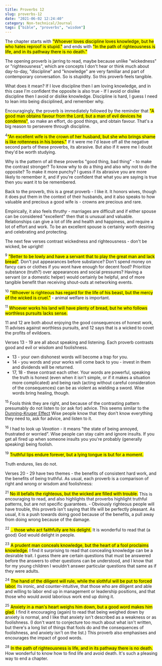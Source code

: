 ```yaml
---
title: Proverbs 12
slug: proverbs-12
date: "2021-06-02 12:24:40"
category: Non-technical/Journal
tags: ["bible", "proverbs", "wisdom"]
---
```


The chapter starts with <mark>"Whoever loves discipline loves knowledge, but he
who hates reproof is stupid."</mark> and ends with <mark>"In the path of
righteousness is life, and in its pathway there is no death."</mark>

The opening proverb is jarring to read, maybe because unlike "wickedness" or "righteousness",
which are concepts I don't hear or think much about day-to-day, "discipline" and
"knowledge" are very familiar and part of contemporary conversation. So is
stupidity. So this proverb feels tangible.

What does it mean? If I love discipline then I am loving knowledge, and in this
case I'm confident the opposite is also true - If I avoid or dislike discipline
then I avoid or dislike knowledge. Discipline is hard, I guess I need to lean
into being disciplined, and remember why.

Encouragingly, the proverb is immediately followed by the reminder that <mark>"A good
man obtains favour from the Lord, but a man of evil devices he condemns"</mark>, so
make an effort, do good things, and obtain favour. That's a big reason to
persevere through discipline.

$^4$<mark>"An excellent wife is the crown of her husband, but she who brings
shame is like rottenness in his bones."</mark> If it were me I'd leave off all
the negative second parts of these proverbs, its abrasive. But also if it were
me I doubt they'd be worth studying.

Why is the pattern of all these proverbs "good thing, bad thing" - to make the
contrast stronger? To know why to do a thing and also why not to do the
opposite? To make it more punchy? I guess if its abrasive you are more likely to
remember it, and if you're confident that what you are saying is true then you
want it to be remembered.

Back to the proverb, this is a great proverb - I like it. It honors wives,
though it does put them in the context of their husbands, and it also speaks to
how valuable and precious a good wife is - crowns are precious and rare.

Empirically, it also feels _thruthy_ - marriages are difficult and if either
spouse can be considered "excellent" then that is unusual and valuable.
Relationships can give a lot of life and health and happiness, and require a lot
of effort and work. To be an excellent spouse is certainly worth desiring and
celebrating and protecting.

The next few verses contrast wickedness and righteousness - don't be wicked, be
upright!

$^9$ <mark>"Better to be lowly and have a servant that to play the great man and lack
bread"</mark>. Don't put appearances before substance? Don't spend money on fancy cars
or clothes if you wont have enough for decent food? Prioritize substance
(truth?) over appearances and social pressures? Having a servant (or a domestic
helper) would certainly be helpful, and of more tangible benefit than receiving
shout-outs at networking events.

$^{10}$ <mark>"Whoever is righteous has regard for the life of his beast, but the mercy of the
wicked is cruel."</mark> - animal welfare is important.

$^{11}$ <mark>Whoever works his land will have plenty of bread, but he who
follows worthless pursuits lacks sense.</mark>

11 and 12 are both about enjoying the good consequences of honest work, 11
advises against worthless pursuits, and 12 says that is a wicked to covet the
profits of evildoers.

Verses 13 - 19 are all about speaking and listening. Each proverb contrasts good and
evil or wisdom and foolishness.

- 13 - your own dishonest words will become a trap for you.
- 14 - you words and your works will come back to you - invest in them and dividends will be returned.
- 17, 18 - these contrast each other. Your words are powerful,
  speaking the truth is honest (even when it isn't simple, or if it makes a
  situation more complicated) and being rash (acting without careful
  consideration of the consequences) can be as violent as wielding a sword. Wise
  words bring healing, though.

$^{15}$ Fools think they are right, and because of the contrasting pattern
presumably do not listen to (or ask for) advice. This seems similar to the
[Dunning-Kruger
Effect](https://en.wikipedia.org/wiki/Dunning%E2%80%93Kruger_effect) Wise people
know that they don't know everything they need to, ask for advice, and listen to
it.

$^{16}$ I had to look up _Vexation_ - it means "the state of being annoyed,
frustrated or worried". Wise people can stay calm and ignore insults. If you
get all fired up when someone insults you you're probably (generally speaking)
being foolish.

$^{19}$ <mark>Truthful lips endure forever, but a lying tongue is but for a
moment.</mark>

Truth endures, lies do not.

Verses 20 - 29 have two themes - the benefits of consistent hard work, and the
benefits of being truthful. As usual, each proverb is a comparison of right and
wrong or wisdom and foolishness:

$^{21}$ <mark>No ill befalls the righteous, but the wicked are filled with
trouble.</mark> This is encouraging to read, and also highlights that proverbs
highlight truthful patterns, but are not specific guarantees. - Obviously
righteous people will have trouble, this proverb isn't saying that life will be
perfectly pleasant. As usual, it is a push towards doing good because of the
benefits, a pull away from doing wrong because of the damage.

$^{22}$ <mark>.. those who act faithfully are his delight.</mark> It is
wonderful to read that (a good) God would delight in people.

$^{23}$ <mark>A prudent man conceals knowledge, but the heart of a fool
proclaims knowledge.</mark> I find it surprising to read that concealing
knowledge can be a desirable trait. I guess there are certain questions that
must be answered before the answers to other questions can be understood, and I
know that for my young children I wouldn't answer particular questions that same
as if they were adults.

$^{24}$ <mark>The hand of the diligent will rule, while the slothful will be
put to forced labor.</mark> Its ironic, and counter-intuitive, that those who are
diligent and able and willing to labor end up in management or leadership
positions, and that those who would avoid laborious work end up doing it.

$^{25}$ <mark>Anxiety in a man's heart weighs him down, but a good word makes
him glad.</mark> I find it encouraging (again) to read that being weighed down
by anxiety is normal, and I like that anxiety isn't described as a weakness or as
foolishness. (I don't want to conjecture too much about what isn't written, but
there's a long list of things that fools do and the consequences of foolishness,
and anxiety isn't on the list.) This proverb also emphasises and
encourages the impact of good words.

$^{28}$ <mark>In the path of righteousness is life, and in its pathway there is
no death.</mark> How wonderful to know how to find life and avoid death. It's
such a pleasing way to end a chapter.
